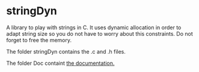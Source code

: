 # stringDyn
A library to play with strings in C. It uses dynamic allocation in order to adapt string size so you do not have to worry about this constraints. Do not forget to free the memory.

The folder stringDyn contains the .c and .h files.

The folder Doc containt [the documentation.](./Doc/stringDyn-doc.md)
